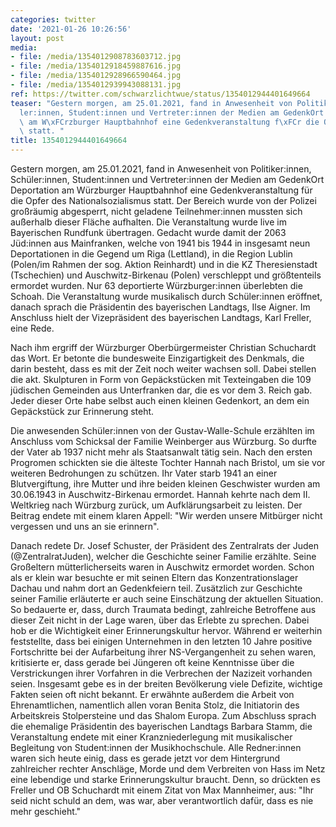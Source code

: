 ```yaml
---
categories: twitter
date: '2021-01-26 10:26:56'
layout: post
media:
- file: /media/1354012908783603712.jpg
- file: /media/1354012918459887616.jpg
- file: /media/1354012928966590464.jpg
- file: /media/1354012939943088131.jpg
ref: https://twitter.com/schwarzlichtwue/status/1354012944401649664
teaser: "Gestern morgen, am 25.01.2021, fand in Anwesenheit von Politiker:innen, Sch\xFC\
  ler:innen, Student:innen und Vertreter:innen der Medien am GedenkOrt Deportation\
  \ am W\xFCrzburger Hauptbahnhof eine Gedenkveranstaltung f\xFCr die Opfer des Nationalsozialismus\
  \ statt. "
title: 1354012944401649664
---
```

Gestern morgen, am 25.01.2021, fand in Anwesenheit von Politiker:innen, Schüler:innen, Student:innen und Vertreter:innen der Medien am GedenkOrt Deportation am Würzburger Hauptbahnhof eine Gedenkveranstaltung für die Opfer des Nationalsozialismus statt. 
Der Bereich wurde von der Polizei großräumig abgesperrt, nicht geladene Teilnehmer:innen mussten sich außerhalb dieser Fläche aufhalten. Die Veranstaltung wurde live im Bayerischen Rundfunk übertragen.
Gedacht wurde damit der 2063 Jüd:innen aus Mainfranken, welche von 1941 bis 1944 in insgesamt neun Deportationen in die Gegend um Riga (Lettland), in die Region Lublin (Polen/im Rahmen der sog. Aktion Reinhardt) und in die KZ Theresienstadt (Tschechien) und
Auschwitz-Birkenau (Polen) verschleppt und größtenteils ermordet wurden. Nur 63 deportierte Würzburger:innen überlebten die Schoah. Die Veranstaltung wurde musikalisch durch Schüler:innen eröffnet, danach sprach die Präsidentin des bayerischen Landtags, Ilse Aigner.
Im Anschluss hielt der Vizepräsident des bayerischen Landtags, Karl Freller, eine Rede. 



Nach ihm ergriff der Würzburger Oberbürgermeister Christian Schuchardt das Wort.
Er betonte die bundesweite Einzigartigkeit des Denkmals, die darin besteht, dass es mit der Zeit noch weiter wachsen soll. Dabei stellen die akt. Skulpturen in Form von Gepäckstücken mit Texteingaben die 109 jüdischen Gemeinden aus Unterfranken dar, die es vor dem 3. Reich gab.
Jeder dieser Orte habe selbst auch einen kleinen Gedenkort, an dem ein Gepäckstück zur Erinnerung steht. 

Die anwesenden Schüler:innen von der Gustav-Walle-Schule erzählten im Anschluss vom Schicksal der Familie Weinberger aus Würzburg.
So durfte der Vater ab 1937 nicht mehr als Staatsanwalt tätig sein. Nach den ersten Progromen schickten sie die älteste Tochter Hannah nach Bristol, um sie vor weiteren Bedrohungen zu schützen.
Ihr Vater starb 1941 an einer Blutvergiftung, ihre Mutter und ihre beiden kleinen Geschwister wurden  am 30.06.1943 in  Auschwitz-Birkenau ermordet. Hannah kehrte nach dem II. Weltkrieg nach Würzburg zurück, um Aufklärungsarbeit zu leisten.
Der Beitrag endete mit einem klaren Appell: "Wir werden unsere Mitbürger nicht vergessen und uns an sie erinnern".  

Danach redete Dr. Josef Schuster, der Präsident des Zentralrats der Juden (@ZentralratJuden), welcher die Geschichte seiner Familie erzählte.
Seine Großeltern mütterlicherseits waren in Auschwitz ermordet worden. Schon als er klein war besuchte er mit seinen Eltern das Konzentrationslager Dachau und nahm dort an Gedenkfeiern teil.
Zusätzlich zur Geschichte seiner Familie erläuterte er auch seine Einschätzung der aktuellen Situation. So bedauerte er, dass, durch Traumata bedingt, zahlreiche Betroffene aus dieser Zeit nicht in der Lage waren, über das Erlebte zu sprechen.
Dabei hob er die Wichtigkeit einer Erinnerungskultur hervor. Während er weiterhin feststellte, dass bei einigen Unternehmen in den letzten 10 Jahre positive Fortschritte bei der Aufarbeitung ihrer NS-Vergangenheit zu sehen waren, kritisierte er, dass gerade bei Jüngeren oft keine Kenntnisse über die Verstrickungen ihrer Vorfahren in die Verbrechen der Nazizeit vorhanden seien.
Insgesamt gebe es in der breiten Bevölkerung viele Defizite, wichtige Fakten seien oft nicht bekannt. Er erwähnte außerdem die Arbeit von Ehrenamtlichen, namentlich allen voran Benita Stolz, die Initiatorin des Arbeitskreis Stolpersteine und das Shalom Europa.
Zum Abschluss sprach die ehemalige Präsidentin des bayerischen Landtags Barbara Stamm, die Veranstaltung endete mit einer Kranzniederlegung mit musikalischer Begleitung von Student:innen der Musikhochschule.
Alle Redner:innen waren sich heute einig, dass es gerade jetzt vor dem Hintergrund zahlreicher rechter Anschläge, Morde und dem Verbreiten von Hass im Netz eine lebendige und starke Erinnerungskultur braucht.
Denn, so drückten es Freller und OB Schuchardt mit einem Zitat von Max Mannheimer, aus: "Ihr seid nicht schuld an dem, was war, aber verantwortlich dafür, dass es nie mehr geschieht."